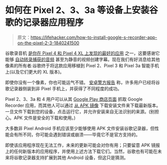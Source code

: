 # 如何在 Pixel 2、3、3a 等设备上安装谷歌的记录器应用程序

> 原文：<https://lifehacker.com/how-to-install-google-s-recorder-app-on-the-pixel-2-3-1840241500>

谷歌录音机 [是你在 Pixel 4 和 Pixel 4 XL 上发现的最好的应用](https://gizmodo.com/the-new-pixel-4-real-time-transcription-app-is-amazing-1839408583) 之一，这要感谢它能够 [自动转录捕获的音频](https://lifehacker.com/use-the-pixel-4s-live-caption-feature-to-transcribe-mut-1839362089) 甚至为静音的视频创建字幕。现在我们有好消息给其他像素的所有者:谷歌终于将这款应用移植到 Pixel 2、Pixel 3 和 Pixel 3a 智能手机上(以及它们更大的 XL 版本)。



即使你没有一个像素，你也可能运气不错。 [安卓警方报告](https://www.androidpolice.com/2019/12/05/google-recorder-pixel-2-pixel-3-download/) 称，许多用户已经将谷歌记录器侧装到非 Pixel 手机上，并获得了不同程度的成功。

Pixel 2、3、3a 和 4 用户可以从其 [Google Play 商店页面](https://play.google.com/store/apps/details?id=com.google.android.apps.recorder&hl=en_US) 抓取 Google Recorder 应用，而其他人可以通过 [从 APK 镜像](https://www.apkmirror.com/apk/google-inc/google-recorder/google-recorder-1-1-283481728-release/) 下载安装文件来下载最新版本。一旦文件下载到您的设备，点击运行它，并允许安装来自无法识别的来源。(别担心。APK 文件是安全的下载和使用。)

大多数非 Pixel Android 手机应该至少能够使用 APK 文件安装谷歌记录器，但性能会有所不同，你可能会遇到错误或崩溃——毕竟它不是官方支持的。

即使该应用程序现在无法工作，未来的更新可能会对你有用；只要留意 APK 镜报上的任何新版本的应用程序，并使用上述方法下载它们。当然，谷歌也有可能在未来将谷歌记录器支持扩展到其他 Android 设备，但这只是猜测。